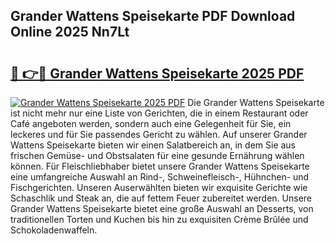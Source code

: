 ## Grander Wattens Speisekarte PDF Download Online 2025 Nn7Lt

# <h2><a href="http://gcc5u5.nevu.top/?p=Grander+Wattens+Speisekarte">🔗 👉🔴 Grander Wattens Speisekarte 2025 PDF</a></h2>

[![Grander Wattens Speisekarte 2025 PDF](https://i.imgur.com/dBaPXMq.png)](http://gcc5u5.nevu.top/?p=Grander+Wattens+Speisekarte)
Die Grander Wattens Speisekarte ist nicht mehr nur eine Liste von Gerichten, die in einem Restaurant oder Café angeboten werden, sondern auch eine Gelegenheit für Sie, ein leckeres und für Sie passendes Gericht zu wählen. Auf unserer Grander Wattens Speisekarte bieten wir einen Salatbereich an, in dem Sie aus frischen Gemüse- und Obstsalaten für eine gesunde Ernährung wählen können. Für Fleischliebhaber bietet unsere Grander Wattens Speisekarte eine umfangreiche Auswahl an Rind-, Schweinefleisch-, Hühnchen- und Fischgerichten. Unseren Auserwählten bieten wir exquisite Gerichte wie Schaschlik und Steak an, die auf fettem Feuer zubereitet werden. Unsere Grander Wattens Speisekarte bietet eine große Auswahl an Desserts, von traditionellen Torten und Kuchen bis hin zu exquisiten Crème Brûlée und Schokoladenwaffeln.

